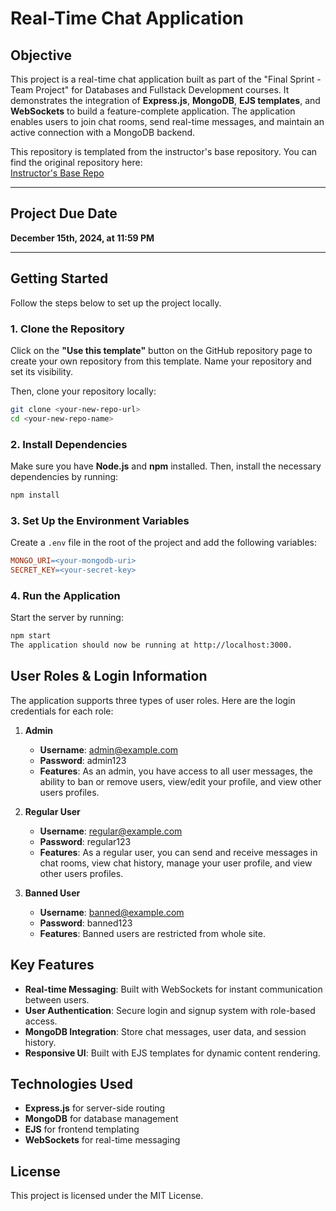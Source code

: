 # Real-Time Chat Application

## Objective
This project is a real-time chat application built as part of the "Final Sprint - Team Project" for Databases and Fullstack Development courses. It demonstrates the integration of **Express.js**, **MongoDB**, **EJS templates**, and **WebSockets** to build a feature-complete application. The application enables users to join chat rooms, send real-time messages, and maintain an active connection with a MongoDB backend.

This repository is templated from the instructor's base repository. You can find the original repository here:  
[Instructor's Base Repo](https://github.com/menglishca/combined-final-team-base)

---

## Project Due Date
**December 15th, 2024, at 11:59 PM**

---

## Getting Started

Follow the steps below to set up the project locally.

### 1. Clone the Repository
Click on the **"Use this template"** button on the GitHub repository page to create your own repository from this template. Name your repository and set its visibility.

Then, clone your repository locally:
```bash
git clone <your-new-repo-url>
cd <your-new-repo-name>
```
### 2. Install Dependencies
Make sure you have **Node.js** and **npm** installed. Then, install the necessary dependencies by running:

```bash
npm install
```

### 3. Set Up the Environment Variables
Create a `.env` file in the root of the project and add the following variables:

```makefile
MONGO_URI=<your-mongodb-uri>
SECRET_KEY=<your-secret-key>
```


### 4. Run the Application
Start the server by running:

```bash
npm start
The application should now be running at http://localhost:3000.
```
## User Roles & Login Information

The application supports three types of user roles. Here are the login credentials for each role:

1. **Admin**  
   - **Username**: admin@example.com  
   - **Password**: admin123  
   - **Features**: As an admin, you have access to all user messages, the ability to ban or remove users, view/edit your profile, and view other users profiles.

2. **Regular User**  
   - **Username**: regular@example.com  
   - **Password**: regular123  
   - **Features**: As a regular user, you can send and receive messages in chat rooms, view chat history, manage your user profile, and view other users profiles.

3. **Banned User**  
   - **Username**: banned@example.com  
   - **Password**: banned123  
   - **Features**: Banned users are restricted from whole site.

## Key Features
- **Real-time Messaging**: Built with WebSockets for instant communication between users.
- **User Authentication**: Secure login and signup system with role-based access.
- **MongoDB Integration**: Store chat messages, user data, and session history.
- **Responsive UI**: Built with EJS templates for dynamic content rendering.

## Technologies Used
- **Express.js** for server-side routing
- **MongoDB** for database management
- **EJS** for frontend templating
- **WebSockets** for real-time messaging

## License
This project is licensed under the MIT License.
